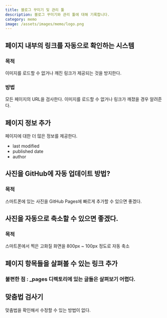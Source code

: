 ```yaml
---
title: 블로그 꾸미기 및 관리 툴
description: 블로그 꾸미기와 관리 툴에 대해 기록합니다. 
category: memo
image: /assets/images/memo/logo.png
---
```



페이지 내부의 링크를 자동으로 확인하는 시스템
---

### 목적
이미지를 로드할 수 없거나 깨진 링크가 제공되는 것을 방지한다. 

### 방법
모든 페이지의 URL을 검사한다. 
이미지를 로드할 수 없거나 링크가 깨졌을 경우 알려준다. 


페이지 정보 추가
---

페이지에 대한 더 많은 정보를 제공한다.
- last modified
- published date
- author


사진을 GitHub에 자동 업데이트 방법?
---

### 목적
스마트폰에 있는 사진을 GitHub Pages에 빠르게 추가할 수 있으면 좋겠다.


사진을 자동으로 축소할 수 있으면 좋겠다.
---

### 목적
스마트폰에서 찍은 고화질 화면을 800px ~ 100px 정도로 자동 축소


페이지 항목들을 살펴볼 수 있는 링크 추가
---

### 불편한 점 : _pages 디렉토리에 있는 글들은 살펴보기 어렵다. 


맞춤법 검사기
---
맞춤법을 확인해서 수정할 수 있는 방법이 없다. 


